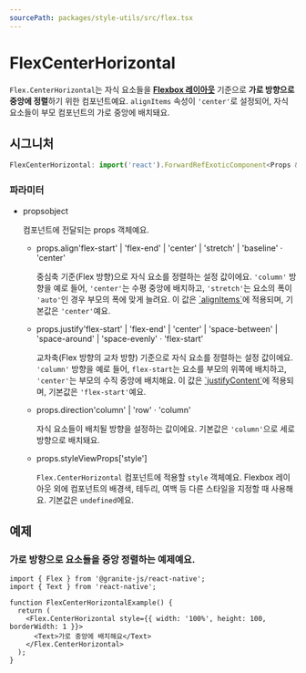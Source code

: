 ```yaml
---
sourcePath: packages/style-utils/src/flex.tsx
---
```


# FlexCenterHorizontal

`Flex.CenterHorizontal`는 자식 요소들을 [**Flexbox 레이아웃**](https://reactnative.dev/docs/0.72/flexbox) 기준으로 **가로 방향으로 중앙에 정렬**하기 위한 컴포넌트예요.
`alignItems` 속성이 `'center'`로 설정되어, 자식 요소들이 부모 컴포넌트의 가로 중앙에 배치돼요.

## 시그니처

```typescript
FlexCenterHorizontal: import('react').ForwardRefExoticComponent<Props & import('react').RefAttributes<View>>;
```

### 파라미터

<ul class="post-parameters-ul">
  <li class="post-parameters-li post-parameters-li-root">
    <span class="post-parameters--name">props</span><span class="post-parameters--type">object</span>
    <br />
    <p class="post-parameters--description">컴포넌트에 전달되는 props 객체예요.</p>
    <ul class="post-parameters-ul">
      <li class="post-parameters-li">
        <span class="post-parameters--name">props.align</span><span class="post-parameters--type">&#39;flex-start&#39; | &#39;flex-end&#39; | &#39;center&#39; | &#39;stretch&#39; | &#39;baseline&#39;</span> · <span class="post-parameters--default">&#39;center&#39;</span>
        <br />
        <p class="post-parameters--description">중심축 기준(Flex 방향)으로 자식 요소를 정렬하는 설정 값이에요. <code>&#39;column&#39;</code> 방향을 예로 들어, <code>&#39;center&#39;</code>는 수평 중앙에 배치하고, <code>&#39;stretch&#39;</code>는 요소의 폭이 <code>&#39;auto&#39;</code>인 경우 부모의 폭에 맞게 늘려요. 이 값은 <a href="https://reactnative.dev/docs/0.72/layout-props#alignitems" target="_blank" rel="noreferrer">`alignItems`</a>에 적용되며, 기본값은 <code>&#39;center&#39;</code>예요.</p>
      </li>
      <li class="post-parameters-li">
        <span class="post-parameters--name">props.justify</span><span class="post-parameters--type">&#39;flex-start&#39; | &#39;flex-end&#39; | &#39;center&#39; | &#39;space-between&#39; | &#39;space-around&#39; | &#39;space-evenly&#39;</span> · <span class="post-parameters--default">&#39;flex-start&#39;</span>
        <br />
        <p class="post-parameters--description">교차축(Flex 방향의 교차 방향) 기준으로 자식 요소를 정렬하는 설정 값이에요. <code>&#39;column&#39;</code> 방향을 예로 들어, <code>flex-start</code>는 요소를 부모의 위쪽에 배치하고, <code>&#39;center&#39;</code>는 부모의 수직 중앙에 배치해요. 이 값은 <a href="https://reactnative.dev/docs/0.72/layout-props#justifycontent" target="_blank" rel="noreferrer">`justifyContent`</a>에 적용되며, 기본값은 <code>&#39;flex-start&#39;</code>예요.</p>
      </li>
      <li class="post-parameters-li">
        <span class="post-parameters--name">props.direction</span><span class="post-parameters--type">&#39;column&#39; | &#39;row&#39;</span> · <span class="post-parameters--default">&#39;column&#39;</span>
        <br />
        <p class="post-parameters--description">자식 요소들이 배치될 방향을 설정하는 값이에요. 기본값은 <code>&#39;column&#39;</code>으로 세로 방향으로 배치돼요.</p>
      </li>
      <li class="post-parameters-li">
        <span class="post-parameters--name">props.style</span><span class="post-parameters--type">ViewProps[&#39;style&#39;]</span>
        <br />
        <p class="post-parameters--description"><code>Flex.CenterHorizontal</code> 컴포넌트에 적용할 <code>style</code> 객체예요. Flexbox 레이아웃 외에 컴포넌트의 배경색, 테두리, 여백 등 다른 스타일을 지정할 때 사용해요. 기본값은 <code>undefined</code>에요.</p>
      </li>
    </ul>
  </li>
</ul>

## 예제

### 가로 방향으로 요소들을 중앙 정렬하는 예제예요.

```tsx
import { Flex } from '@granite-js/react-native';
import { Text } from 'react-native';

function FlexCenterHorizontalExample() {
  return (
    <Flex.CenterHorizontal style={{ width: '100%', height: 100, borderWidth: 1 }}>
      <Text>가로 중앙에 배치해요</Text>
    </Flex.CenterHorizontal>
  );
}
```
